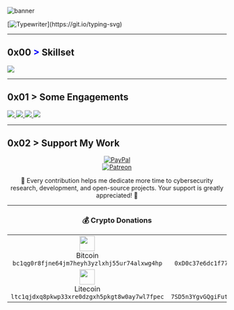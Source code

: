 ![banner](https://github.com/user-attachments/assets/5dc6c2f6-8390-4366-b49e-1640e644eccc)

[![Typewriter](https://readme-typing-svg.herokuapp.com?font=Orbitron&size=30&duration=4000&color=00FF00&pause=500&center=true&vCenter=true&width=1200&lines=$+Engineer+|+Security+Researcher+|+Developer+|+Threat+Hunter;)](https://git.io/typing-svg)

---

## 0x00 <span style="color: blue !important;">&gt;</span> Skillset
<div align="left">
  <a href="https://skillicons.dev">
    <img src="https://skillicons.dev/icons?i=c,cpp,python,java,go,bash,js,rust,swift,arch,ts,linux,git,kali,ubuntu,docker,gcp,azure,aws,raspberrypi,arduino,mongodb,firebase,&perline=12" />
  </a>
</div>

---

## 0x01 > Some Engagements
<div align="left">
  <a href="https://github.com/deptofdefense/hack-a-sat-library">
    <img src="https://github-readme-stats.vercel.app/api/pin/?username=deptofdefense&repo=hack-a-sat-library&border_color=289BF9&bg_color=0D1117&title_color=C9D1D9&text_color=8B949E&icon_color=289BF9" />
  </a>
  <a href="https://github.com/NationalSecurityAgency/datawave">
    <img src="https://github-readme-stats.vercel.app/api/pin/?username=NationalSecurityAgency&repo=datawave&border_color=289BF9&bg_color=0D1117&title_color=C9D1D9&text_color=8B949E&icon_color=289BF9" />
  </a>
  <a href="https://github.com/NationalSecurityAgency/ghidra">
    <img src="https://github-readme-stats.vercel.app/api/pin/?username=NationalSecurityAgency&repo=ghidra&border_color=289BF9&bg_color=0D1117&title_color=C9D1D9&text_color=8B949E&icon_color=289BF9" />
  </a>
  <a href="https://github.com/IQTLabs/AISonobuoy">
    <img src="https://github-readme-stats.vercel.app/api/pin/?username=IQTLabs&repo=AISonobuoy&border_color=289BF9&bg_color=0D1117&title_color=C9D1D9&text_color=8B949E&icon_color=289BF9" />
  </a>
</div>

---

## 0x02 > Support My Work  

<div align="center">

[![PayPal](https://img.shields.io/badge/Support%20Me%20on-PayPal-00457C?style=for-the-badge&logo=paypal&logoColor=white)](https://paypal.me/eshumolli)  
[![Patreon](https://img.shields.io/badge/Support%20Me%20on-Patreon-F96854?style=for-the-badge&logo=patreon&logoColor=white)](https://www.patreon.com/EdonShumolli)  

💙 Every contribution helps me dedicate more time to cybersecurity research, development, and open-source projects.
Your support is greatly appreciated! 🚀

---

### 💰 Crypto Donations  

<div align="center">

<table>
<tr>
  <td align="center"><img src="https://cryptologos.cc/logos/bitcoin-btc-logo.svg?v=026" width="35"/><br>Bitcoin<br><code>bc1qg0r8fjne64jm7heyh3yzlxhj55ur74alxwg4hp</code></td>
  <td align="center"><img src="https://cryptologos.cc/logos/ethereum-eth-logo.svg?v=026" width="35"/><br>Ethereum<br><code>0xD0c37e6dc1f774FfE011AA7D19fC8a9560548a28</code></td>
</tr>
<tr>
  <td align="center"><img src="https://cryptologos.cc/logos/litecoin-ltc-logo.svg?v=026" width="35"/><br>Litecoin<br><code>ltc1qjdxq8pkwp33xre0dzgxh5pkgt8w0ay7wl7fpec</code></td>
  <td align="center"><img src="https://cryptologos.cc/logos/solana-sol-logo.svg?v=026" width="35"/><br>Solana<br><code>7SD5n3YgvGQgiFutu11JwrAVy2eszBdYX2h5UU6eHVQr</code></td>
</tr>
</table>

</div>
